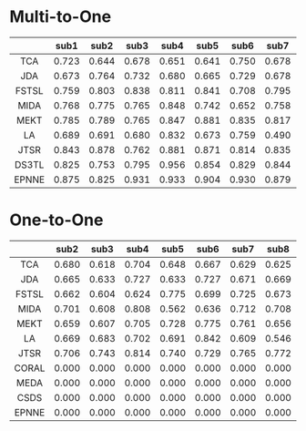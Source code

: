 # Multi-to-One

|  | sub1 | sub2 | sub3 | sub4 | sub5 |  sub6 |  sub7 |  sub8 |  sub9 |  sub10 |  sub11 |  sub12 |  sub13 |  sub14 |  sub15 | Avg | 
| :----: | :----: | :----: | :----: | :----: | :----: | :----: | :----: | ---- | ---- | ---- | ---- | ---- | ---- | ---- | ---- | ---- |
TCA | 0.723 | 0.644 | 0.678 | 0.651 | 0.641 | 0.750 | 0.678 | 0.713 | 0.746 | 0.690 | 0.687 | 0.608 | 0.674 | 0.709 | 0.652 | 0.684
JDA | 0.673 | 0.764 |  0.732 | 0.680 | 0.665 | 0.729 | 0.678 | 0.806 | 0.846 | 0.819 | 0.731 | 0.644 | 0.676 | 0.760 | 0.819 | 0.735
| FSTSL  | 0.759 | 0.803  | 0.838 | 0.811 | 0.841 | 0.708 | 0.795 | 0.757 | 0.806 | 0.780 | 0.899 | 0.691 | 0.742 | 0.776 | 0.915 | 0.795
MIDA| 0.768 | 0.775 | 0.765 | 0.848 | 0.742 | 0.652 | 0.758 | 0.729 | 0.742 | 0.770 | 0.821 | 0.606 | 0.717 | 0.743 | 0.742 | 0.746
MEKT| 0.785 | 0.789 | 0.765 | 0.847 | 0.881 | 0.835 | 0.817 | 0.840 | 0.879 | 0.764 | 0.932 | 0.791 | 0.737 | 0.786 | 0.718 | 0.811
LA| 0.689 | 0.691 | 0.680 | 0.832 | 0.673 | 0.759 | 0.490 | 0.542 | 0.801 | 0.786 | 0.740 | 0.761 | 0.777 | 0.643 | 0.648 | 0.701
JTSR| 0.843 | 0.878 | 0.762 | 0.881 | 0.871 | 0.814 | 0.835 | 0.861 | 0.922 | 0.779 | 0.923 | 0.832 | 0.823 | 0.795 | 0.870 | 0.847 |
DS3TL| 0.825 | 0.753 | 0.795 | 0.956 | 0.854 | 0.829 | 0.844 | 0.746 | 0.763 | 0.836 | 0.883 | 0.677 | 0.777 | 0.885 | 0.828 | 0.817 |
EPNNE| 0.875 | 0.825 | 0.931 | 0.933 | 0.904 | 0.930 | 0.879 | 0.894 | 0.907 | 0.945 | 0.915 | 0.881 | 0.843 | 0.827 | 0.873 | 0.891 |


# One-to-One

|  | sub2 | sub3 | sub4 | sub5 |  sub6 |  sub7 |  sub8 |  sub9 |  sub10 |  sub11 |  sub12 |  sub13 |  sub14 |  sub15 | Avg | 
| :----: | :----: | :----: | :----: | :----: | :----: | :----: | :----: | ---- | ---- | ---- | ---- | ---- | ---- | ---- | ---- |
TCA | 0.680 | 0.618 | 0.704 | 0.648 | 0.667 | 0.629 | 0.625 | 0.889 | 0.667 | 0.728 | 0.585 | 0.690 | 0.710 | 0.561 | 0.672 | 
JDA | 0.665 | 0.633 | 0.727 | 0.633 | 0.727 | 0.671 | 0.669 | 0.898 | 0.734 | 0.818 | 0.647 | 0.659 | 0.792 | 0.717 | 0.714 | 
| FSTSL  | 0.662 | 0.604 | 0.624 | 0.775 | 0.699 | 0.725 | 0.673 | 0.718 | 0.728 | 0.830 | 0.614 | 0.810 | 0.792 | 0.907 | 0.726 | 
MIDA| 0.701 | 0.608 | 0.808 | 0.562 | 0.636 | 0.712 | 0.708 | 0.896 | 0.730 | 0.830 | 0.690 | 0.606 | 0.771 | 0.723 | 0.713 | 
MEKT| 0.659 | 0.607 | 0.705 | 0.728 | 0.775 | 0.761 | 0.656 | 0.798 | 0.677 | 0.823 | 0.732 | 0.607 | 0.686 | 0.652 | 0.705 | 
LA| 0.669 | 0.683 | 0.702 | 0.691 | 0.842 | 0.609 | 0.546 | 0.807 | 0.707 | 0.784 | 0.752 | 0.773 | 0.644 | 0.406 | 0.687 | 
JTSR| 0.706 | 0.743 | 0.814 | 0.740 | 0.729 | 0.765 | 0.772 | 0.779 | 0.744 | 0.802 | 0.766 | 0.719 | 0.746 | 0.770 | 0.757 | 
CORAL| 0.000 | 0.000 | 0.000 | 0.000 | 0.000 | 0.000 | 0.000 | 0.000 | 0.000 | 0.000 | 0.000 | 0.000 | 0.000 | 0.000 | 0.000 | 
MEDA| 0.000 | 0.000 | 0.000 | 0.000 | 0.000 | 0.000 | 0.000 | 0.000 | 0.000 | 0.000 | 0.000 | 0.000 | 0.000 | 0.000 | 0.000 | 
CSDS| 0.000 | 0.000 | 0.000 | 0.000 | 0.000 | 0.000 | 0.000 | 0.000 | 0.000 | 0.000 | 0.000 | 0.000 | 0.000 | 0.000 | 0.000 | 
EPNNE| 0.000 | 0.000 | 0.000 | 0.000 | 0.000 | 0.000 | 0.000 | 0.000 | 0.000 | 0.000 | 0.000 | 0.000 | 0.000 | 0.000 | 0.000 | 
